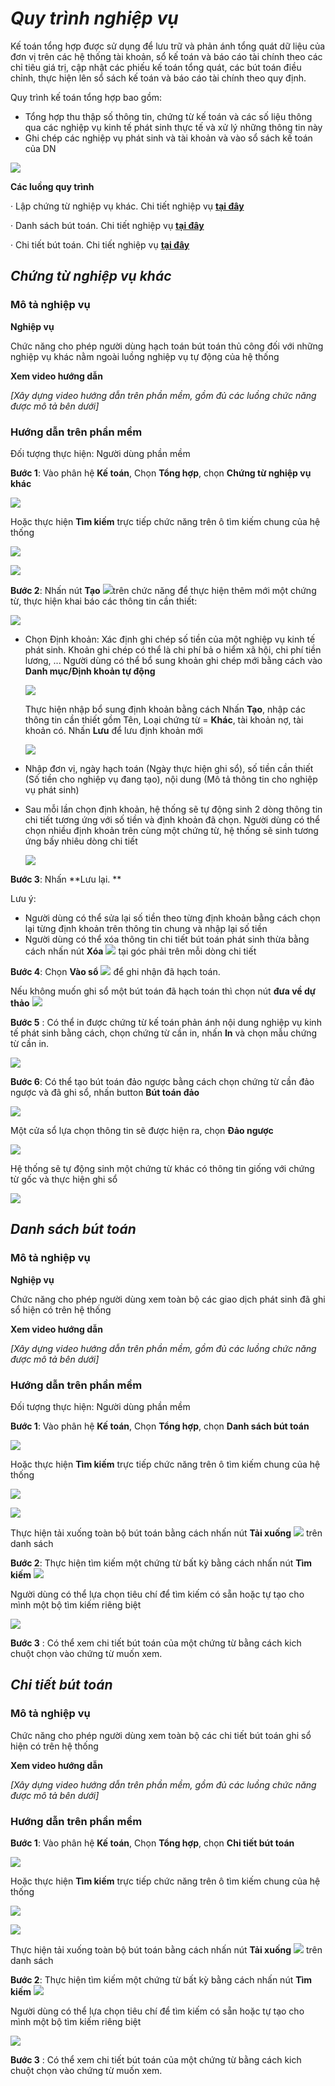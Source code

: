 

# *Quy trình nghiệp vụ*

Kế toán tổng hợp được sử dụng để  lưu trữ và phản ánh tổng quát dữ liệu của đơn vị trên các hệ thống tài khoản, sổ kế toán và báo cáo tài chính theo các chỉ tiêu giá trị, cập nhật các phiếu kế toán tổng quát, các bút toán điều chỉnh, thực hiện lên sổ sách kế toán và báo cáo tài chính theo quy định.

Quy trình kế toán tổng hợp bao gồm:

- Tổng hợp thu thập số thông tin, chứng từ kế toán và các số liệu thông qua các nghiệp vụ kinh tế phát sinh thực tế  và xử lý những thông tin này
- Ghi chép các nghiệp vụ phát sinh và tài khoản và vào sổ sách kế toán của DN

![](images/fin_tonghop_quytrinh.png)

**Các luồng quy trình**

·     Lập chứng từ nghiệp vụ khác. Chi tiết nghiệp vụ **[tại đây](#Chung-tu-nghiep-vu-khac)**

·     Danh sách bút toán. Chi tiết nghiệp vụ **[tại đây](#Danh-sach-but-toan)**

·     Chi tiết bút toán. Chi tiết nghiệp vụ **[tại đây](#Chi-tiet-but-toan)**

## *Chứng từ nghiệp vụ khác*

### Mô tả nghiệp vụ

**Nghiệp vụ**

Chức năng cho phép người dùng hạch toán bút toán thủ công đối với những nghiệp vụ khác nằm ngoài luồng nghiệp vụ tự động của hệ thống

**Xem video hướng dẫn**

*[Xây dựng video hướng dẫn trên phần mềm, gồm đủ các luồng chức năng được mô tả bên dưới]*

### **Hướng dẫn trên phần mềm**

Đối tượng thực hiện: Người dùng phần mềm

**Bước 1**: Vào phân hệ **Kế toán**, Chọn **Tổng hợp**, chọn **Chứng từ nghiệp vụ khác** 

![](images/fin_tonghop_ctnvk.png)

Hoặc thực hiện **Tìm kiếm** trực tiếp chức năng trên ô tìm kiếm chung của hệ thống

![](images/fin_tonghop_ctnvk_tknhanh.png)

![](images/fin_tonghop_ctnvk_danhsach.png)

**Bước 2**: Nhấn nút **Tạo** ![](images/fin_banhang_taomoi.png)trên chức năng để thực hiện thêm mới một chứng từ, thực hiện khai báo các thông tin cần thiết:

![](images/fin_tonghop_ctnvk_themmoi.png)

- Chọn Định khoản: Xác định ghi chép số tiền của một nghiệp vụ kinh tế phát sinh. Khoản ghi chép có thể là chi phí bả	o hiểm xã hội, chi phí tiền lương, ... Người dùng có thể bổ sung khoản ghi chép mới bằng cách vào **Danh mục/Định khoản tự động** 

  ![](images/fin_tonghop_ctnvk_dinhkhoantudong.png)

  Thực hiện nhập bổ sung định khoản bằng cách Nhấn **Tạo**, nhập các thông tin cần thiết gồm Tên, Loại chứng từ = **Khác**, tài khoản nợ, tài khoản có. Nhấn **Lưu** để lưu định khoản mới

  ![](images/fin_danhmuc_dinhkhoantudong_themmoi.png)

- Nhập đơn vị, ngày hạch toán (Ngày thực hiện ghi sổ), số tiền cần thiết (Số tiền cho nghiệp vụ đang tạo), nội dung (Mô tả thông tin cho nghiệp vụ phát sinh)

- Sau mỗi lần chọn định khoản, hệ thống sẽ tự động sinh 2 dòng thông tin chi tiết tương ứng với số tiền và định khoản đã chọn. Người dùng có thể chọn nhiều định khoản trên cùng một chứng từ, hệ thống sẽ sinh tương ứng bấy nhiêu dòng chi tiết

  ![](images/fin_tonghop_ctnvk_chitiet.png)

**Bước 3**: Nhấn **Lưu lại. ** 

Lưu ý:

- Người dùng có thể sửa lại số tiền theo từng định khoản bằng cách chọn lại từng định khoản trên thông tin chung và nhập lại số tiền
- Người dùng có thể xóa thông tin chi tiết bút toán phát sinh thừa bằng cách nhấn nút **Xóa** ![](images/fin_xoa.png) tại góc phải trên mỗi dòng chi tiết 

**Bước 4**: Chọn **Vào sổ** ![](images/fin_vaoso.png) để ghi nhận đã hạch toán. 

Nếu không muốn ghi sổ một bút toán đã hạch toán thì chọn nút **đưa về dự thảo** ![](images/fin_duaveduthao.png)

**Bước 5** : Có thể in được chứng từ kế toán phản ánh nội dung nghiệp vụ kinh tế phát sinh bằng cách, chọn chứng từ cần in,  nhấn **In** và chọn mẫu chứng từ cần in.

![](images/fin_tonghop_ctnvk_in.png)

**Bước 6**: Có thể tạo bút toán đảo ngược  bằng cách chọn chứng từ cần đảo ngược và đã ghi sổ, nhấn button **Bút toán đảo**

![](images/fin_tonghop_ctnvk_daonguoc.png)

Một cửa sổ lựa chọn thông tin sẽ được hiện ra, chọn **Đảo ngược**

![](images/fin_tonghop_ctnvk_daonguoc_popup.png)

Hệ thống sẽ tự động sinh một chứng từ khác có thông tin giống với chứng từ gốc và thực hiện ghi sổ

![](images/fin_tonghop_ctnvk_ctdaonguoc.png)



## *Danh sách bút toán*

### Mô tả nghiệp vụ

**Nghiệp vụ**

Chức năng cho phép người dùng xem toàn bộ các giao dịch phát sinh đã ghi sổ hiện có trên hệ thống

**Xem video hướng dẫn**

*[Xây dựng video hướng dẫn trên phần mềm, gồm đủ các luồng chức năng được mô tả bên dưới]*

### **Hướng dẫn trên phần mềm**

Đối tượng thực hiện: Người dùng phần mềm

**Bước 1**: Vào phân hệ **Kế toán**, Chọn **Tổng hợp**, chọn **Danh sách bút toán** 

![](images/fin_tonghop_dsbt.png)

Hoặc thực hiện **Tìm kiếm** trực tiếp chức năng trên ô tìm kiếm chung của hệ thống

![](images/fin_tonghop_dsbt_nhanh.png)

![](images/fin_TongHop_ChungTuNghiepVuKhac_DanhSach.png)

Thực hiện tải xuống toàn bộ bút toán bằng cách nhấn nút **Tải xuống** ![](images/fin_taixuong.png) trên danh sách

**Bước 2**: Thực hiện tìm kiếm một chứng từ bất kỳ bằng cách nhấn nút  **Tìm kiếm** ![](images/fin_timkiem.png)

Người dùng có thể lựa chọn tiêu chí để tìm kiếm có sẵn hoặc tự tạo cho mình một bộ tìm kiếm riêng biệt 

![](images/fin_tonghop_dsbt_timkiem.png)

**Bước 3** : Có thể xem chi tiết bút toán của một chứng từ bằng cách kich chuột chọn vào chứng từ muốn xem.

## *Chi tiết bút toán*

### Mô tả nghiệp vụ

Chức năng cho phép người dùng xem toàn bộ các chi tiết bút toán ghi sổ hiện có trên hệ thống

**Xem video hướng dẫn**

*[Xây dựng video hướng dẫn trên phần mềm, gồm đủ các luồng chức năng được mô tả bên dưới]*

### Hướng dẫn trên phần mềm

**Bước 1**: Vào phân hệ **Kế toán**, Chọn **Tổng hợp**, chọn **Chi tiết bút toán** 

![](images/fin_tonghop_ctbt.png)

Hoặc thực hiện **Tìm kiếm** trực tiếp chức năng trên ô tìm kiếm chung của hệ thống

![](images/fin_tonghop_ctbt_nhanh.png)

![](images/fin_tonghop_ctbt_danhsach.png)

Thực hiện tải xuống toàn bộ bút toán bằng cách nhấn nút **Tải xuống** ![](images/fin_taixuong.png) trên danh sách

**Bước 2**: Thực hiện tìm kiếm một chứng từ bất kỳ bằng cách nhấn nút  **Tìm kiếm** ![](images/fin_timkiem.png)

Người dùng có thể lựa chọn tiêu chí để tìm kiếm có sẵn hoặc tự tạo cho mình một bộ tìm kiếm riêng biệt 

![](images/fin_ctbt_timkiem.png)

**Bước 3** : Có thể xem chi tiết bút toán của một chứng từ bằng cách kich chuột chọn vào chứng từ muốn xem.

